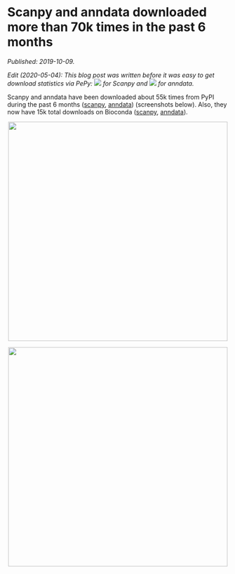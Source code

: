 # Scanpy and anndata downloaded more than 70k times in the past 6 months

*Published: 2019-10-09.*

*Edit (2020-05-04): This blog post was written before it was easy to get download statistics via PePy: <img src="https://pepy.tech/badge/scanpy"> for Scanpy and <img src="https://pepy.tech/badge/anndata"> for anndata.*

Scanpy and anndata have been downloaded about 55k times from PyPI during the past 6 months ([scanpy](https://pypistats.org/packages/scanpy), [anndata](https://pypistats.org/packages/anndata)) (screenshots below). Also, they now have 15k total downloads on Bioconda ([scanpy](https://anaconda.org/bioconda/scanpy), [anndata](https://anaconda.org/bioconda/anndata)).

<p style="text-align: center;"><img src="/img/2019-10-09-scanpy-usage-pypistats.png" width="500px"></p>

<p style="text-align: center;"><img src="/img/2019-10-09-anndata-usage-pypistats.png" width="500px"></p>